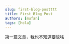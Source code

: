 ```yaml
---
slug: first-blog-postttt
title: First Blog Post
authors: [mufan]
tags: [hola]
---
```


第一篇文章，我也不知道要放啥